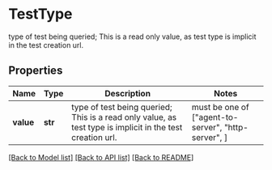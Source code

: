 # TestType

type of test being queried; This is a read only value, as test type is implicit in the test creation url.

## Properties
Name | Type | Description | Notes
------------ | ------------- | ------------- | -------------
**value** | **str** | type of test being queried; This is a read only value, as test type is implicit in the test creation url. |  must be one of ["agent-to-server", "http-server", ]

[[Back to Model list]](../README.md#documentation-for-models) [[Back to API list]](../README.md#documentation-for-api-endpoints) [[Back to README]](../README.md)


